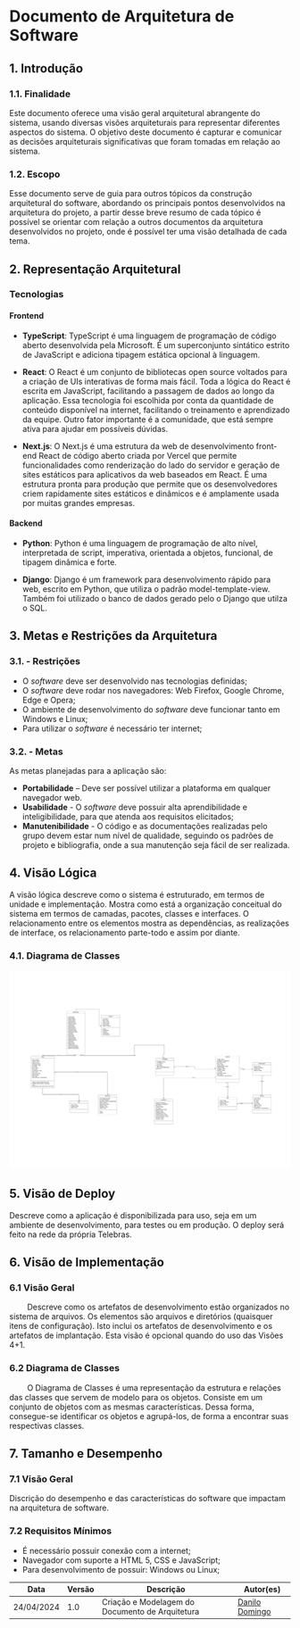 # Documento de Arquitetura de Software

## 1. Introdução

### 1.1. Finalidade
Este documento oferece uma visão geral arquitetural abrangente do sistema, usando diversas visões arquiteturais para representar diferentes aspectos do sistema. O objetivo deste documento é capturar e comunicar as decisões arquiteturais significativas que foram tomadas em relação ao sistema.

### 1.2. Escopo
Esse documento serve de guia para outros tópicos da construção arquitetural do software, abordando os principais pontos desenvolvidos na arquitetura do projeto, a partir desse breve resumo de cada tópico é possível se orientar com relação a outros documentos da arquitetura desenvolvidos no projeto, onde é possível ter uma visão detalhada de cada tema. 

## 2. Representação Arquitetural 

### Tecnologias

#### Frontend
 
 * **TypeScript**: TypeScript é uma linguagem de programação de código aberto desenvolvida pela Microsoft. É um superconjunto sintático estrito de JavaScript e adiciona tipagem estática opcional à linguagem.

 * **React**: O React é um conjunto de bibliotecas open source voltados para a criação de UIs interativas de forma mais fácil. Toda a lógica do React é escrita em JavaScript, facilitando a passagem de dados ao longo da aplicação. Essa tecnologia foi escolhida por conta da quantidade de conteúdo disponível na internet, facilitando o treinamento e aprendizado da equipe. Outro fator importante é a comunidade, que está sempre ativa para ajudar em possíveis dúvidas.

 * **Next.js**: O Next.js é uma estrutura da web de desenvolvimento front-end React de código aberto criada por Vercel que permite funcionalidades como renderização do lado do servidor e geração de sites estáticos para aplicativos da web baseados em React. É uma estrutura pronta para produção que permite que os desenvolvedores criem rapidamente sites estáticos e dinâmicos e é amplamente usada por muitas grandes empresas.

#### Backend

  * **Python**: Python é uma linguagem de programação de alto nível, interpretada de script, imperativa, orientada a objetos, funcional, de tipagem dinâmica e forte. 

  * **Django**: Django é um framework para desenvolvimento rápido para web, escrito em Python, que utiliza o padrão model-template-view. Também foi utilizado o banco de dados gerado pelo o Django que utilza o SQL.

## 3. Metas e Restrições da Arquitetura

### 3.1. - Restrições

-   O  _software_  deve ser desenvolvido nas tecnologias definidas;
-   O  _software_  deve rodar nos navegadores: Web Firefox, Google Chrome, Edge e Opera;
-   O ambiente de desenvolvimento do  _software_  deve funcionar tanto em Windows e Linux;
-   Para utilizar o  _software_  é necessário ter internet;

### 3.2. - Metas

As metas planejadas para a aplicação são:

-   **Portabilidade** – Deve ser possível utilizar a plataforma em qualquer navegador web.
-   **Usabilidade** - O  _software_  deve possuir alta aprendibilidade e inteligibilidade, para que atenda aos requisitos elicitados;
-   **Manutenibilidade** - O código e as documentações realizadas pelo grupo devem estar num nível de qualidade, seguindo os padrões de projeto e bibliografia, onde a sua manutenção seja fácil de ser realizada.

## 4. Visão Lógica

A visão lógica descreve como o sistema é estruturado, em termos de unidade e implementação. Mostra como está a organização conceitual do sistema em termos de camadas, pacotes, classes e interfaces. O relacionamento entre os elementos mostra as dependências, as realizações de interface, os relacionamento parte-todo e assim por diante.

### 4.1. Diagrama de Classes

![alt text](../assets/diagrama_classe_2.jpg)

## 5. Visão de Deploy
Descreve como a aplicação é disponibilizada para uso, seja em um ambiente de desenvolvimento, para testes ou em produção. O deploy será feito na rede da própria Telebras.

## 6. Visão de Implementação
### 6.1 Visão Geral
   Descreve como os artefatos de desenvolvimento estão organizados no sistema de arquivos. Os elementos são arquivos e diretórios (quaisquer itens de configuração). Isto inclui os artefatos de desenvolvimento e os artefatos de implantação. Esta visão é opcional quando do uso das Visões 4+1.

### 6.2 Diagrama de Classes
   O Diagrama de Classes é uma representação da estrutura e relações das classes que servem de modelo para os objetos. Consiste em um conjunto de objetos com as mesmas características. Dessa forma, consegue-se identificar os objetos e agrupá-los, de forma a encontrar suas respectivas classes.

## 7. Tamanho e Desempenho

### 7.1 Visão Geral

Discrição do desempenho e das características do software que impactam na arquitetura de software.

### 7.2 Requisitos Mínimos

- É necessário possuir conexão com a internet;
- Navegador com suporte a HTML 5, CSS e JavaScript;
- Para desenvolvimento de possuir: Windows ou Linux;

| Data       | Versão | Descrição                                                            | Autor(es)                                            |
| ---------- | ------ | -------------------------------------------------------------------- | ---------------------------------------------------- |
| 24/04/2024 | 1.0    | Criação e Modelagem do Documento de Arquitetura | [Danilo Domingo](https://github.com/danilow200)      |
